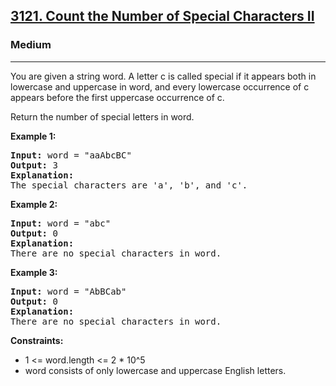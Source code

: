 <h2><a href="https://leetcode.com/problems/count-the-number-of-special-characters-ii">3121. Count the Number of Special Characters II</a></h2>
<h3>Medium</h3>
<hr>
<p>You are given a string word. A letter c is called special if it appears both in lowercase and uppercase in word, and every lowercase occurrence of c appears before the first uppercase occurrence of c.</p>
<p>Return the number of special letters in word.</p>
<p><strong>Example 1:</strong></p>
<pre>
<strong>Input:</strong> word = "aaAbcBC"
<strong>Output:</strong> 3
<strong>Explanation:</strong>
The special characters are 'a', 'b', and 'c'.
</pre>
<p><strong>Example 2:</strong></p>
<pre>
<strong>Input:</strong> word = "abc"
<strong>Output:</strong> 0
<strong>Explanation:</strong>
There are no special characters in word.
</pre>
<p><strong>Example 3:</strong></p>
<pre>
<strong>Input:</strong> word = "AbBCab"
<strong>Output:</strong> 0
<strong>Explanation:</strong>
There are no special characters in word.
</pre>
<p><strong>Constraints:</strong></p>
<ul>
<li>1 <= word.length <= 2 * 10^5</li>
<li>word consists of only lowercase and uppercase English letters.</li>
</ul>
